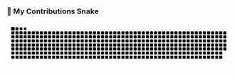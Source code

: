 ### 🐍 My Contributions Snake
![snake gif](https://github.com/fariidhii/snake-contribution/raw/output/github-contribution-grid-snake.svg
)
